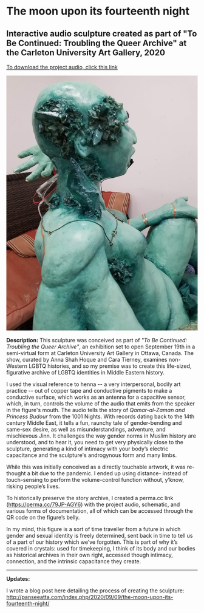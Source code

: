 # The moon upon its fourteenth night
 Interactive audio sculpture created as part of "To Be Continued: Troubling the Queer Archive" at the Carleton University Art Gallery, 2020
----------------------------------------------------------------------
[To download the project audio, click this link](https://github.com/seahorseshoes/The_moon_upon_its_fourteenth_night/raw/master/Story%20audio%20full.mp3)

![sculpture image 1](/Project%20documentation_images%20and%20video/20200810_215722.jpg) <!-- .element height="30%" width="30%" -->

**Description:**
 This sculpture was conceived as part of _"To Be Continued: Troubling the Queer Archive"_, an exhibition set to open September 19th in a semi-virtual form at Carleton University Art Gallery in Ottawa, Canada. The show, curated by Anna Shah Hoque and Cara Tierney, examines non-Western LGBTQ histories, and so my premise was to create this life-sized, figurative archive of LGBTQ identities in Middle Eastern history. 

I used the visual reference to henna -- a very interpersonal, bodily art practice -- out of copper tape and conductive pigments to make a conductive surface, which works as an antenna for a capacitive sensor, which, in turn, controls the volume of the audio that emits from the speaker in the figure's mouth. The audio tells the story of _Qamar-al-Zaman and Princess Budour_ from the 1001 Nights. With records dating back to the 14th century Middle East, it tells a fun, raunchy tale of gender-bending and same-sex desire, as well as misunderstandings, adventure, and mischievous Jinn.  It challenges the way gender norms in Muslim history are understood, and to hear it, you need to get very physically close to the sculpture, generating a kind of intimacy with your body’s electric capacitance and the sculpture's androgynous form and many limbs.

While this was initially conceived as a directly touchable artwork, it was re-thought a bit due to the pandemic. I ended up using distance- instead of touch-sensing to perform the volume-control function without, y’know, risking people’s lives.

To historically preserve the story archive, I created a perma.cc link (https://perma.cc/79JP-AGY6) with the project audio, schematic, and various forms of documentation, all of which can be accessed through the QR code on the figure’s belly.

In my mind, this figure is a sort of time traveller from a future in which gender and sexual identity is freely determined, sent back in time to tell us of a part of our history which we’ve forgotten. This is part of why it’s covered in crystals: used for timekeeping, I think of its body and our bodies as historical archives in their own right, accessed though intimacy, connection, and the intrinsic capacitance they create.

-------------------------------------------------------------------------
**Updates:**

I wrote a blog post here detailing the process of creating the sculpture: http://panseeatta.com/index.php/2020/09/09/the-moon-upon-its-fourteenth-night/
